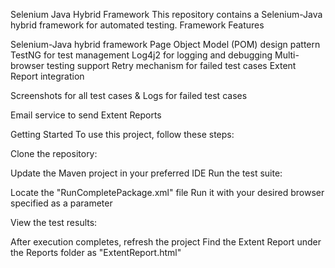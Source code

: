 Selenium Java Hybrid Framework
This repository contains a Selenium-Java hybrid framework for automated testing.
Framework Features

Selenium-Java hybrid framework
Page Object Model (POM) design pattern
TestNG for test management
Log4j2 for logging and debugging
Multi-browser testing support
Retry mechanism for failed test cases
Extent Report integration

Screenshots for all test cases &
Logs for failed test cases


Email service to send Extent Reports

Getting Started
To use this project, follow these steps:

Clone the repository:

Update the Maven project in your preferred IDE
Run the test suite:

Locate the "RunCompletePackage.xml" file
Run it with your desired browser specified as a parameter

View the test results:

After execution completes, refresh the project
Find the Extent Report under the Reports folder as "ExtentReport.html"
